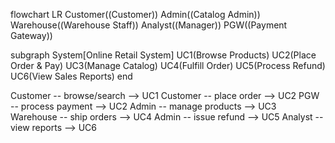 flowchart LR
  Customer((Customer))
  Admin((Catalog Admin))
  Warehouse((Warehouse Staff))
  Analyst((Manager))
  PGW((Payment Gateway))

  subgraph System[Online Retail System]
    UC1(Browse Products)
    UC2(Place Order & Pay)
    UC3(Manage Catalog)
    UC4(Fulfill Order)
    UC5(Process Refund)
    UC6(View Sales Reports)
  end

  Customer -- browse/search --> UC1
  Customer -- place order --> UC2
  PGW -- process payment --> UC2
  Admin -- manage products --> UC3
  Warehouse -- ship orders --> UC4
  Admin -- issue refund --> UC5
  Analyst -- view reports --> UC6